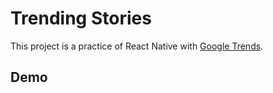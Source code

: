 # Trending Stories

This project is a practice of React Native with [Google Trends](https://trends.google.com).


## Demo
